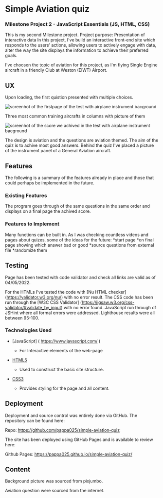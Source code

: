 # Simple Aviation quiz

### Milestone Project 2 - JavaScript Essentials (JS, HTML, CSS)

This is my second Milestone project. 
Project purpose: Presentation of interactive data
In this project, I've build an interactive front-end site which responds to the users' actions, allowing users to actively engage with data, alter the way the site displays the information to achieve their preferred goals.

I've choosen  the topic of aviation for this project, as I'm flying Single Engine aircraft in a friendly Club at Weston (EIWT) Airport.

## UX

Upon loading, the first quistion presented with multiple choices. 

<img src="https://github.com/pappa025/simple-aviation-quiz/raw/main/assets/images/start_page.png" alt="screenhot of the firstpage of the test with airplane instrument bacground" style="max-width: 100%;">

Three most common training aircrafts in columns with picture of them

<img src="https://github.com/pappa025/simple-aviation-quiz/raw/main/assets/images/final_page.png" alt="screenhot of the score we achived in the test with airplane instrument bacground" style="max-width: 100%;">

The design is aviation and the questions are aviation themed. The aim of the quiz is to achive most good answers. Behind the quiz I've placed a picture of the instrument panel of a General Aviation aircraft.

## Features

The following is a summary of the features already in place and those that could perhaps be implemented in the future.

### Existing Features

The program goes through of the same questions in the same order and displays on a final page the achived score.

### Features to Implement

Many functions can be built in. As I was checking countless videos and pages about quizes, some of the ideas for the future:
*start page
*on final page showing which answer bad or good
*source questions from external file
*randomize them

## Testing

Page has been tested with code validator and check all links are valid as of 04/05/2022.

For the HTMLs I've tested the code with [Nu HTML checker] (https://validator.w3.org/nu/) with no error result.
The CSS code has been run through the [W3C CSS Validator] (https://jigsaw.w3.org/css-validator/#validate_by_input) with no error found.
JavaScript run through of JSHint where all formal errors were addressed.
Lighthouse results were all between 95-100.

### Technologies Used

- [JavaScript] ( https://www.javascript.com/ )
	- For Interactive elements of the web-page

- [HTML5]( https://html.spec.whatwg.org/multipage/)
	- Used to construct the basic site structure.

- [CSS3]( https://www.w3.org/standards/techs/css#w3c_all)
	- Provides styling for the page and all content.

## Deployment

Deployment and source control was entirely done via GitHub. The repository can be found here:

Repo: https://github.com/pappa025/simple-aviation-quiz

The site has been deployed using GitHub Pages and is available to review here: 

Github Pages: https://pappa025.github.io/simple-aviation-quiz/

## Content

Background picture was sourced from pixjumbo.

Aviation question were sourced from the internet.